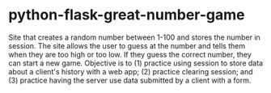 # python-flask-great-number-game
Site that creates a random number between 1-100 and stores the number in session. The site allows the user to guess at the number and tells them when they are too high or too low. If they guess the correct number, they can start a new game. Objective is to (1) practice using session to store data about a client's history with a web app; (2) practice clearing session; and (3) practice having the server use data submitted by a client with a form.
